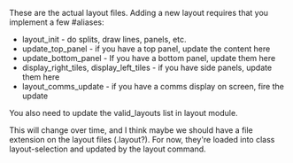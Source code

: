 These are the actual layout files.  Adding a new layout requires that you implement a few #aliases:
* layout_init - do splits, draw lines, panels, etc.
* update_top_panel - if you have a top panel, update the content here
* update_bottom_panel - If you have a bottom panel, update them here
* display_right_tiles, display_left_tiles - if you have side panels, update them here
* layout_comms_update - if you have a comms display on screen, fire the update

You also need to update the valid_layouts list in layout module.

This will change over time, and I think maybe we should have a file extension on the layout files (.layout?).
For now, they're loaded into class layout-selection and updated by the layout command.
